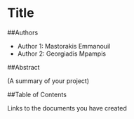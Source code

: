 # Title

##Authors
- Author 1: Mastorakis Emmanouil
- Author 2: Georgiadis Mpampis

##Abstract

(A summary of your project)

##Table of Contents

Links to the documents you have created



